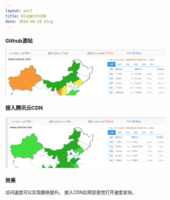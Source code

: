 ```yaml
---
layout: post
title: BlogWithCDN
date: 2018-09-28 blog
---
```










### Github源站

![1538122728266](../assets/images/2018-09-28-BlogWithCDN/1538122728266.png)

### 接入腾讯云CDN

![1538122102821](../assets/images/2018-09-28-BlogWithCDN/1538122102821.png)

### 效果

访问速度可以实现翻倍提升。 接入CDN后明显感觉打开速度变快。

